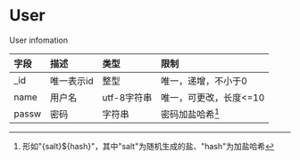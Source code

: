 # User

User infomation

|字段  |描述  |类型  |限制  |
|:----|:----|:----|:----|
| _id | 唯一表示id | 整型 | 唯一，递增，不小于0 |
| name | 用户名 | utf-8字符串 | 唯一，可更改，长度<=10 |
| passw | 密码 | 字符串 | 密码加盐哈希[^1]|

[^1]: 形如"{salt}${hash}"，其中"salt"为随机生成的盐、"hash"为加盐哈希
